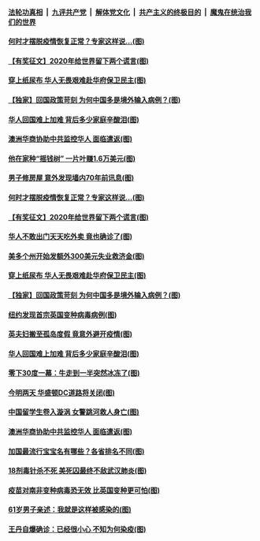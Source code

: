 

####  [法轮功真相](../../../../basic/blob/master/README.md?t=01071501) &nbsp;|&nbsp; [九评共产党](../../../../9ping.md/blob/master/README.md?t=01071501) &nbsp;|&nbsp; [解体党文化](../../../../jtdwh.md/blob/master/README.md?t=01071501)  &nbsp;|&nbsp; [共产主义的终极目的](../../../../gczydzjmd.md/blob/master/README.md?t=01071501) &nbsp;|&nbsp; [魔鬼在统治我们的世界](../../../../mgztzwmdsj.md/blob/master/README.md?t=01071501) 

#### [何时才摆脱疫情恢复正常？专家这样说…(图)](../pages/p3/958259.md?t=01071501) 

#### [【有奖征文】2020年给世界留下两个谎言(图)](../pages/p3/958252.md?t=01071501) 

#### [穿上纸尿布 华人无畏艰难赴华府保卫民主(图)](../pages/p3/958169.md?t=01071501) 

#### [【独家】回国政策苛刻 为何中国多是境外输入病例？(图)](../pages/p3/958167.md?t=01071501) 

#### [华人回国难上加难 背后多少家庭辛酸泪(图)](../pages/p3/958158.md?t=01071501) 

#### [澳洲华商协助中共监控华人 面临遣返(图)](../pages/p3/958059.md?t=01071501) 

#### [他在家种“摇钱树” 一片叶赚1.6万美元(图)](../pages/p3/958283.md?t=01071501) 

#### [男子修房屋 意外发现墙内70年前讯息(图)](../pages/p3/958266.md?t=01071501) 

#### [何时才摆脱疫情恢复正常？专家这样说…(图)](../pages/p3/958259.md?t=01071501) 

#### [【有奖征文】2020年给世界留下两个谎言(图)](../pages/p3/958252.md?t=01071501) 

#### [华人不敢出门天天吃外卖 竟也确诊了(图)](../pages/p3/958194.md?t=01071501) 

#### [美多个州开始发额外300美元失业救济金(图)](../pages/p3/958188.md?t=01071501) 

#### [穿上纸尿布 华人无畏艰难赴华府保卫民主(图)](../pages/p3/958169.md?t=01071501) 

#### [【独家】回国政策苛刻 为何中国多是境外输入病例？(图)](../pages/p3/958167.md?t=01071501) 

#### [纽约发现首宗英国变种病毒病例(图)](../pages/p3/958166.md?t=01071501) 

#### [英夫妇搬至孤岛度假 竟意外避开疫情(图)](../pages/p3/958162.md?t=01071501) 

#### [华人回国难上加难 背后多少家庭辛酸泪(图)](../pages/p3/958158.md?t=01071501) 

#### [零下30度一幕：牛走到一半突然冰冻了(图)](../pages/p3/958153.md?t=01071501) 

#### [今明两天 华盛顿DC道路将关闭(图)](../pages/p3/958147.md?t=01071501) 

#### [中国留学生卷入漩涡 女警跳河救人身亡(图)](../pages/p3/958072.md?t=01071501) 

#### [澳洲华商协助中共监控华人 面临遣返(图)](../pages/p3/958059.md?t=01071501) 

#### [加国最流行宝宝名有哪些？各省排名不同(图)](../pages/p3/958067.md?t=01071501) 

#### [18剂毒针杀不死 美死囚最终不敌武汉肺炎(图)](../pages/p3/958064.md?t=01071501) 

#### [疫苗对南非变种病毒恐无效 比英国变种更可怕(图)](../pages/p3/958057.md?t=01071501) 

#### [61岁男子亲述：我就是这样被感染的(图)](../pages/p3/958053.md?t=01071501) 

#### [王丹自爆确诊：已经很小心 不知为何染疫(图)](../pages/p3/958032.md?t=01071501) 

